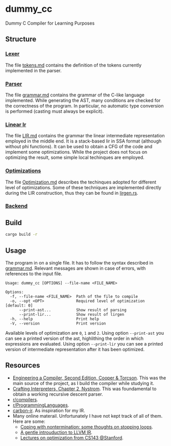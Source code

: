 # dummy_cc
Dummy C Compiler for Learning Purposes 

## Structure

### [Lexer](./src/lexer/)
The file [tokens.md](./src/lexer/tokens.md) contains the definition of the tokens currently implemented in the parser. 

### [Parser](./src/parser/)
The file [grammar.md](./src/parser/grammar.md) contains the grammar of the C-like language implemented. 
While generating the AST, many conditions are checked for the correctness of the program. 
In particular, no automatic type conversion is performed (casting must always be explicit).

### [Linear Ir](./src/lirgen/)
The file [LIR.md](./src/lirgen/lir.md) contains the grammar the linear intermediate representation employed in the middle end.
It is a stack-based lir in SSA format (although without phi functions). 
It can be used to obtain a CFG of the code and implement some optimizations. 
While the project does not focus on optimizing the result, some simple local techinques are employed.

### [Optimizations](./src/optimizer/)
The file [Optimization.md](./src/optimizer/optimization.md) describes the techinques adopted for different level of optimizations.
Some of these techniques are implemented directly during the LIR construction, thus they can be found in [lirgen.rs](./src/lirgen/lirgen.rs).

### [Backend](./src/backend)

## Build

```bash
cargo build -r
```

## Usage

The program in on a single file. It has to follow the syntax described in [grammar.md](./src/parser/grammar.md). 
Relevant messages are shown in case of errors, with references to the input file.

```
Usage: dummy_cc [OPTIONS] --file-name <FILE_NAME>

Options:
  -f, --file-name <FILE_NAME>  Path of the file to compile
  -o, --opt <OPT>              Required level of optimization [default: 0]
      --print-ast...           Show result of parsing
      --print-lir...           Show result of lirgen
  -h, --help                   Print help
  -V, --version                Print version
```

Available levels of optimization are `0`, `1` and `2`.
Using option `--print-ast` you can see a printed version of the ast, highlithing the order in which expressions are evaluated.
Using option `--print-lir` you can see a printed version of intermediate representation after it has been optimized.

## Resources

- [Engineering a Compiler, Second Edition, Cooper & Torcson](https://books.google.it/books/about/Engineering_a_Compiler.html?id=xcJrEAAAQBAJ&source=kp_book_description&redir_esc=y). 
This was the main source of the project, as I build the compiler while studying it.
- [Crafting Interpreters, Chapter 2, Nystrom](https://craftinginterpreters.com/).
This was foundamental to obtain a working recursive descent parser.
- [r/compilers](https://www.reddit.com/r/Compilers/).
- [r/ProgrammingLanguages](https://www.reddit.com/r/ProgrammingLanguages/).
- [carbon-ir](https://github.com/RobbeDGreef/carbon-ir). As inspiration for my IR.
- Many online materail. Unfortunately I have not kept track of all of them. Here are some:
    - [Coping with nontermination: some thoughts on stopping loops](https://outerproduct.net/boring/2023-02-11_term-loop.html).
    - [A gentle introuduction to LLVM IR](https://mcyoung.xyz/2023/08/01/llvm-ir/).
    - [Lectures on optimization from CS143 @Stanford](https://web.stanford.edu/class/archive/cs/cs143/cs143.1128/).
